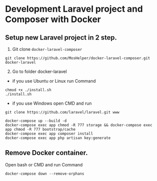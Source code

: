 # Development Laravel project and Composer with Docker

## Setup new Laravel project in 2 step.
1. Git clone `docker-laravel-composer`
```
git clone https://github.com/MosHelper/docker-laravel-composer.git docker-laravel
```
2. Go to folder docker-laravel
- if you use Ubuntu or Linux run Command
```
chmod +x ./install.sh
./install.sh
```
- if you use Windows open CMD and run
```
git clone https://github.com/laravel/laravel.git www

docker-compose up --build -d
docker-compose exec app chmod -R 777 storage && docker-compose exec app chmod -R 777 bootstrap/cache
docker-compose exec app composer install
docker-compose exec app php artisan key:generate 
```
## Remove Docker container.
Open bash or CMD and run Command 
```
docker-compose down --remove-orphans
```

